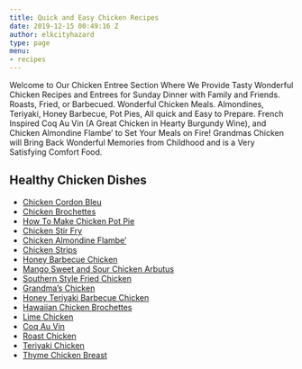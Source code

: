```yaml
---
title: Quick and Easy Chicken Recipes
date: 2019-12-15 00:49:16 Z
author: elkcityhazard
type: page
menu:
- recipes
---
```


Welcome to Our Chicken Entree Section Where We Provide Tasty Wonderful Chicken Recipes and Entrees for Sunday Dinner with Family and Friends. Roasts, Fried, or Barbecued. Wonderful Chicken Meals. Almondines, Teriyaki, Honey Barbecue, Pot Pies, All quick and Easy to Prepare. French Inspired Coq Au Vin (A Great Chicken in Hearty Burgundy Wine), and Chicken Almondine Flambe&#8217; to Set Your Meals on Fire! Grandmas Chicken will Bring Back Wonderful Memories from Childhood and is a Very Satisfying Comfort Food.

## Healthy Chicken Dishes

  * [Chicken Cordon Bleu][1]
  * [Chicken Brochettes][2]
  * [How To Make Chicken Pot Pie][3]
  * [Chicken Stir Fry][4]
  * [Chicken Almondine Flambe&#8217;][5]
  * [Chicken Strips][6]
  * [Honey Barbecue Chicken][7]
  * [Mango Sweet and Sour Chicken Arbutus][8]
  * [Southern Style Fried Chicken][9]
  * [Grandma&#8217;s Chicken][10]
  * [Honey Teriyaki Barbecue Chicken][11]
  * [Hawaiian Chicken Brochettes][12]
  * [Lime Chicken][13]
  * [Coq Au Vin][14]
  * [Roast Chicken][15]
  * [Teriyaki Chicken][16]
  * [Thyme Chicken Breast][17]

 [1]: /wordpress/index.php/recipes-for-special-occasions-and-events/easy-chicken-cordon-bleu/
 [2]: /wordpress/index.php/grilling-cookouts-and-barbecues/chicken-brochettes-recipe/
 [3]: /wordpress/index.php/quick-and-easy-chicken-recipes/how-to-make-chicken-pot-pie/
 [4]: /wordpress/index.php/quick-and-easy-chicken-recipes/easy-chicken-stir-fry/
 [5]: /wordpress/index.php/recipes-for-special-occasions-and-events/chicken-almondine-flambe/
 [6]: /wordpress/index.php/quick-and-easy-chicken-recipes/homemade-chicken-strips/
 [7]: /wordpress/index.php/grilling-cookouts-and-barbecues/honey-barbecue-chicken-recipe/
 [8]: /wordpress/index.php/institutional-recipes-for-200/mango-sweet-and-sour-chicken-arbutus/
 [9]: /wordpress/index.php/quick-and-easy-chicken-recipes/southern-style-fried-chicken/
 [10]: /wordpress/index.php/recipes-for-special-occasions-and-events/grandmas-fried-chicken/
 [11]: /wordpress/index.php/grilling-cookouts-and-barbecues/honey-barbecue-teriyaki-chicken/
 [12]: /wordpress/index.php/grilling-cookouts-and-barbecues/hawaiian-chicken-brochettes-recipe/
 [13]: /wordpress/index.php/chef-franks-seasoning-recipes/simple-lime-chicken-entree/
 [14]: /wordpress/index.php/recipes-for-special-occasions-and-events/easy-coq-au-vin-recipe/
 [15]: /wordpress/index.php/chef-franks-seasoning-recipes/roasted-chicken-entree/
 [16]: /wordpress/index.php/chef-franks-seasoning-recipes/delicious-homemade-teriyaki-chicken/
 [17]: /wordpress/index.php/chef-franks-seasoning-recipes/thyme-chicken-breast-entree/